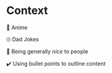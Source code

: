 # Context

👹  Anime

🙄  Dad Jokes

💙  Being generally _nice_ to people

✔️  Using bullet points to outline content
